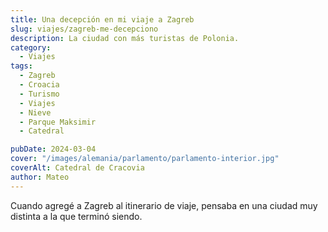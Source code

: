 ```yaml
---
title: Una decepción en mi viaje a Zagreb
slug: viajes/zagreb-me-decepciono
description: La ciudad con más turistas de Polonia.
category:
  - Viajes
tags:
  - Zagreb
  - Croacia 
  - Turismo
  - Viajes
  - Nieve
  - Parque Maksimir
  - Catedral  

pubDate: 2024-03-04
cover: "/images/alemania/parlamento/parlamento-interior.jpg"
coverAlt: Catedral de Cracovia
author: Mateo 
---
```


Cuando agregé a Zagreb al itinerario de viaje, pensaba en una ciudad muy distinta a la que terminó siendo. 